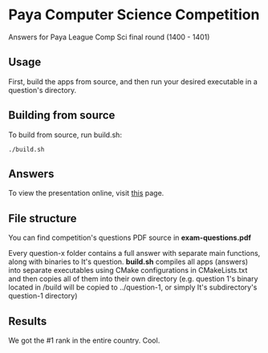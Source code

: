 # Paya Computer Science Competition
Answers for Paya League Comp Sci final round (1400 - 1401)

## Usage
First, build the apps from source, and then run your desired executable in a question's directory.

## Building from source
To build from source, run build.sh:
```
./build.sh
```

## Answers
To view the presentation online, visit [this](https://mahancoder.github.io/paya-coding-competition/presentation/html/) page.

## File structure
You can find competition's questions PDF source in **exam-questions.pdf**

Every question-x folder contains a full answer with separate main functions, along with binaries to It's question. **build.sh** compiles all apps (answers) into separate executables using CMake configurations in CMakeLists.txt and then copies all of them into their own directory (e.g. question 1's binary located in /build will be copied to ../question-1, or simply It's subdirectory's question-1 directory)

## Results
We got the #1 rank in the entire country. Cool.
